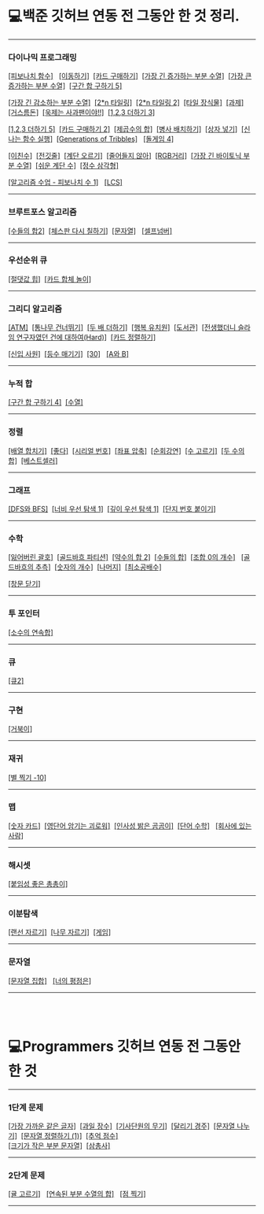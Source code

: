 
# 💻백준 깃허브 연동 전 그동안 한 것 정리.
***
### 다이나믹 프로그래밍

[[피보나치 함수]](https://github.com/tember8003/cpp/blob/main/baekjoon_1003.cpp) &nbsp;  [[이동하기]](https://github.com/tember8003/cpp/blob/main/baekjoon_11048.cpp)&nbsp;
[[카드 구매하기]](https://github.com/tember8003/cpp/blob/main/baekjoon_11052.cpp)&nbsp; [[가장 긴 증가하는 부분 수열]](https://github.com/tember8003/cpp/blob/main/baekjoon_11053.cpp)&nbsp;
[[가장 큰 증가하는 부분 수열]](https://github.com/tember8003/cpp/blob/main/baekjoon_11055.cpp)&nbsp;  [[구간 합 구하기 5]](https://github.com/tember8003/cpp/blob/main/baekjoon_11660.cpp)&nbsp;

[[가장 긴 감소하는 부분 수열]](https://github.com/tember8003/cpp/blob/main/baekjoon_11722.cpp) &nbsp;[[2*n 타일링]](https://github.com/tember8003/cpp/blob/main/baekjoon_11726.cpp)&nbsp; [[2*n 타일링 2]](https://github.com/tember8003/cpp/blob/main/baekjoon_11727.cpp)&nbsp;
[[타일 장식물]](https://github.com/tember8003/cpp/blob/main/baekjoon_13301.cpp)&nbsp; [[과제]](https://github.com/tember8003/cpp/blob/main/baekjoon_13904.cpp)&nbsp;
[[거스름돈]](https://github.com/tember8003/cpp/blob/main/baekjoon_14916.cpp)&nbsp; [[욱제는 사과팬이야!!]](https://github.com/tember8003/cpp/blob/main/baekjoon_15924.cpp) &nbsp;[[1,2,3 더하기 3]](https://github.com/tember8003/cpp/blob/main/baekjoon_15988.cpp)&nbsp;

[[1,2,3 더하기 5]](https://github.com/tember8003/cpp/blob/main/baekjoon_15990.cpp)&nbsp; [[카드 구매하기 2]](https://github.com/tember8003/cpp/blob/main/baekjoon_16194.cpp)&nbsp; [[제곱수의 합]](https://github.com/tember8003/cpp/blob/main/baekjoon_1699.cpp)&nbsp;
[[병사 배치하기]](https://github.com/tember8003/cpp/blob/main/baekjoon_18353.cpp)&nbsp; [[상자 넣기]](https://github.com/tember8003/cpp/blob/main/baekjoon_1965.cpp)&nbsp;
[[신나는 함수 실행]](https://github.com/tember8003/cpp/blob/main/baekjoon_9184.cpp)&nbsp;
[[Generations of Tribbles]](https://github.com/tember8003/cpp/blob/main/baekjoon_9507.cpp) &nbsp;
[[돌게임 4]](https://github.com/tember8003/cpp/blob/main/baekjoon_9658.cpp)&nbsp;

[[이친수]](https://github.com/tember8003/cpp/blob/main/baekjoon_2193.cpp)&nbsp;
[[전깃줄]](https://github.com/tember8003/cpp/blob/main/baekjoon_2565.cpp)&nbsp;
[[계단 오르기]](https://github.com/tember8003/cpp/blob/main/baekjoon_2579.c)&nbsp;
[[줄어들지 않아]](https://github.com/tember8003/cpp/blob/main/baekjoon_2688.cpp)&nbsp; [[RGB거리]](https://github.com/tember8003/cpp/blob/main/baekjoon_1149.cpp)&nbsp;
[[가장 긴 바이토닉 부분 수열]](https://github.com/tember8003/cpp/blob/main/baekjoon_11054.cpp)&nbsp; [[쉬운 계단 수]](https://github.com/tember8003/cpp/blob/main/baekjoon_10844.cpp)&nbsp;
[[정수 삼각형]](https://github.com/tember8003/cpp/blob/main/baekjoon_1932.cpp)&nbsp; 

[[알고리즘 수업 - 피보나치 수 1]](https://github.com/tember8003/java/blob/main/baekjoon_24416.java) &nbsp; [[LCS]](https://github.com/tember8003/java/blob/main/baekjoon_9251.java) &nbsp;



***

### 브루트포스 알고리즘

[[수들의 합2]](https://github.com/tember8003/cpp/blob/main/baekjoon_2003.cpp) &nbsp;[[체스판 다시 칠하기]](https://github.com/tember8003/cpp/blob/main/baekjoon_1018.cpp)&nbsp; [[문자열]](https://github.com/tember8003/java/blob/main/baekjoon_1120.java) &nbsp;
[[셀프넘버]](https://github.com/tember8003/java/blob/main/baekjoon_4673.java) &nbsp;


***

### 우선순위 큐

[[절댓값 힙]](https://github.com/tember8003/cpp/blob/main/baekjoon_11286.cpp)&nbsp; [[카드 합체 놀이]](https://github.com/tember8003/cpp/blob/main/baekjoon_15903.cpp)&nbsp;


***

### 그리디 알고리즘

[[ATM]](https://github.com/tember8003/cpp/blob/main/baekjoon_11399.cpp)&nbsp; [[통나무 건너뛰기]](https://github.com/tember8003/cpp/blob/main/baekjoon_11497.cpp)&nbsp;
[[두 배 더하기]](https://github.com/tember8003/cpp/blob/main/baekjoon_12931.cpp)&nbsp; [[행복 유치원]](https://github.com/tember8003/cpp/blob/main/baekjoon_13164.cpp)&nbsp;
[[도서관]](https://github.com/tember8003/cpp/blob/main/baekjoon_1461.cpp) &nbsp;[[전생했더니 슬라임 연구자였던 건에 대하여(Hard)]](https://github.com/tember8003/cpp/blob/main/baekjoon_14698.cpp) &nbsp;[[카드 정렬하기]](https://github.com/tember8003/cpp/blob/main/baekjoon_1715.cpp)&nbsp;

[[신입 사원]](https://github.com/tember8003/cpp/blob/main/baekjoon_1946.cpp)&nbsp; [[등수 매기기]](https://github.com/tember8003/cpp/blob/main/baekjoon_2012.cpp)&nbsp;
[[30]](https://github.com/tember8003/java/blob/main/baekjoon_10610.java) &nbsp; [[A와 B]](https://github.com/tember8003/java/blob/main/baekjoon_12904.java) &nbsp;




***

### 누적 합

[[구간 합 구하기 4]](https://github.com/tember8003/cpp/blob/main/baekjoon_11659.cpp)&nbsp; [[수열]](https://github.com/tember8003/cpp/blob/main/baekjoon_2559.cpp)&nbsp;

***

### 정렬

[[배열 합치기]](https://github.com/tember8003/cpp/blob/main/baekjoon_11728.cpp) &nbsp;[[좋다]](https://github.com/tember8003/cpp/blob/main/baekjoon_1253.cpp)&nbsp;
[[시리얼 번호]](https://github.com/tember8003/cpp/blob/main/baekjoon_1431.cpp)&nbsp; [[좌표 압축]](https://github.com/tember8003/cpp/blob/main/baekjoon_18870.cpp)&nbsp;
[[순회강연]](https://github.com/tember8003/cpp/blob/main/baekjoon_2109.cpp)&nbsp;
[[수 고르기]](https://github.com/tember8003/cpp/blob/main/baekjoon_2230.cpp)&nbsp;
[[두 수의 합]](https://github.com/tember8003/cpp/blob/main/baekjoon_3273.cpp)&nbsp; [[베스트셀러]](https://github.com/tember8003/cpp/blob/main/baekjoon_1302.cpp)&nbsp;

***

### 그래프

[[DFS와 BFS]](https://github.com/tember8003/cpp/blob/main/baekjoon_1260.cpp)&nbsp;
[[너비 우선 탐색 1]](https://github.com/tember8003/cpp/blob/main/baekjoon_24444.cpp)&nbsp;
[[깊이 우선 탐색 1]](https://github.com/tember8003/cpp/blob/main/baekjoon_24479.cpp)&nbsp;
[[단지 번호 붙이기]](https://github.com/tember8003/cpp/blob/main/baekjoon_2667.cpp)&nbsp;

***

### 수학

[[잃어버린 괄호]](https://github.com/tember8003/cpp/blob/main/baekjoon_1541.cpp) &nbsp;[[골드바흐 파티션]](https://github.com/tember8003/cpp/blob/main/baekjoon_17103.cpp)&nbsp; [[약수의 합 2]](https://github.com/tember8003/cpp/blob/main/baekjoon_17427.cpp)&nbsp;
[[수들의 합]](https://github.com/tember8003/cpp/blob/main/baekjoon_1789.cpp)&nbsp; [[조합 0의 개수]](https://github.com/tember8003/cpp/blob/main/baekjoon_2004.cpp) &nbsp;
[[골드바흐의 추측]](https://github.com/tember8003/cpp/blob/main/baekjoon_6588.cpp)&nbsp;
[[숫자의 개수]](https://github.com/tember8003/cpp/blob/main/baekjoon_2577.c)&nbsp;
[[나머지]](https://github.com/tember8003/cpp/blob/main/baekjoon_3052.c)&nbsp;
[[최소공배수]](https://github.com/tember8003/cpp/blob/main/baekjoon_13241.cpp)&nbsp; 

[[창문 닫기]](https://github.com/tember8003/java/blob/main/baekjoon_13909.java) &nbsp;


***

### 투 포인터

[[소수의 연속합]](https://github.com/tember8003/cpp/blob/main/baekjoon_1644.cpp)&nbsp;

***

### 큐

[[큐2]](https://github.com/tember8003/cpp/blob/main/baekjoon_18258.cpp)&nbsp;

***

### 구현

[[거북이]](https://github.com/tember8003/cpp/blob/main/baekjoon_8911.cpp)&nbsp;

***

### 재귀

[[별 찍기 -10]](https://github.com/tember8003/cpp/blob/main/baekjoon_2447.cpp)&nbsp;

***

### 맵

[[숫자 카드]](https://github.com/tember8003/cpp/blob/main/baekjoon_10815.cpp) &nbsp;[[영단어 암기는 괴로워]](https://github.com/tember8003/cpp/blob/main/baekjoon_20920.cpp)&nbsp; [[인사성 밝은 곰곰이]](https://github.com/tember8003/java/blob/main/backjoon_25192.java)&nbsp;
[[단어 수학]](https://github.com/tember8003/java/blob/main/baekjoon_1339.java) &nbsp; [[회사에 있는 사람]](https://github.com/tember8003/java/blob/main/baekjoon_7785.java) &nbsp;

***

### 해시셋

[[붙임성 좋은 총총이]](https://github.com/tember8003/java/blob/main/baekjoon_26069.java) &nbsp;

***

### 이분탐색

[[랜선 자르기]](https://github.com/tember8003/cpp/blob/main/baekjoon_1654.cpp) &nbsp;[[나무 자르기]](https://github.com/tember8003/cpp/blob/main/baekjoon_2805.cpp)&nbsp;
[[게임]](https://github.com/tember8003/java/blob/main/baekjoon_1072.java) &nbsp;

***

### 문자열
[[문자열 집합]](https://github.com/tember8003/java/blob/main/baekjoon_14425.java) &nbsp; [[너의 평점은]](https://github.com/tember8003/java/blob/main/baekjoon_25206.java) &nbsp;

***
</br>
</br>

# 💻Programmers 깃허브 연동 전 그동안 한 것

***

### 1단계 문제
[[가장 가까운 같은 글자]](https://github.com/tember8003/programmers/blob/main/%EA%B0%80%EC%9E%A5%20%EA%B0%80%EA%B9%8C%EC%9A%B4%20%EA%B0%99%EC%9D%80%20%EA%B8%80%EC%9E%90.java)&nbsp;
[[과일 장수]](https://github.com/tember8003/programmers/blob/main/%EA%B3%BC%EC%9D%BC%20%EC%9E%A5%EC%88%98.java)&nbsp;
[[기사단원의 무기]](https://github.com/tember8003/programmers/blob/main/%EA%B8%B0%EC%82%AC%EB%8B%A8%EC%9B%90%EC%9D%98%20%EB%AC%B4%EA%B8%B0.java)&nbsp;
[[달리기 경주]](https://github.com/tember8003/programmers/blob/main/%EB%8B%AC%EB%A6%AC%EA%B8%B0%20%EA%B2%BD%EC%A3%BC.java)&nbsp;
[[문자열 나누기]](https://github.com/tember8003/programmers/blob/main/%EB%AC%B8%EC%9E%90%EC%97%B4%20%EB%82%98%EB%88%84%EA%B8%B0.java)&nbsp;
[[문자열 정렬하기 (1)]](https://github.com/tember8003/programmers/blob/main/%EB%AC%B8%EC%9E%90%EC%97%B4%20%EC%A0%95%EB%A0%AC%ED%95%98%EA%B8%B0%20(1).java)&nbsp;
[[추억 점수]](https://github.com/tember8003/programmers/blob/main/%EC%B6%94%EC%96%B5%EC%A0%90%EC%88%98.java)&nbsp;
<br/>
[[크기가 작은 부분 문자열]](https://github.com/tember8003/programmers/blob/main/%ED%81%AC%EA%B8%B0%EA%B0%80%20%EC%9E%91%EC%9D%80%20%EB%B6%80%EB%B6%84%20%EB%AC%B8%EC%9E%90%EC%97%B4.java)&nbsp;
[[삼총사]](https://github.com/tember8003/programmers/blob/main/%EC%82%BC%EC%B4%9D%EC%82%AC.java) &nbsp;


***

### 2단계 문제
[[귤 고르기]](https://github.com/tember8003/programmers/blob/main/%EA%B7%A4%20%EA%B3%A0%EB%A5%B4%EA%B8%B0.java) &nbsp; [[연속된 부분 수열의 합]](https://github.com/tember8003/programmers/blob/main/%EC%97%B0%EC%86%8D%EB%90%9C%20%EB%B6%80%EB%B6%84%20%EC%88%98%EC%97%B4%EC%9D%98%20%ED%95%A9.java) &nbsp;
[[점 찍기]](https://github.com/tember8003/programmers/blob/main/%EC%A0%90%20%EC%B0%8D%EA%B8%B0.java) &nbsp;

***

